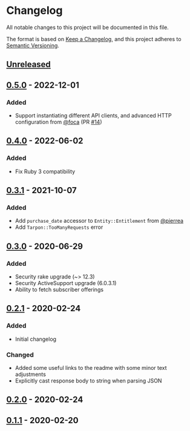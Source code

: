 # Changelog
All notable changes to this project will be documented in this file.

The format is based on [Keep a Changelog](https://keepachangelog.com/en/1.0.0/),
and this project adheres to [Semantic Versioning](https://semver.org/spec/v2.0.0.html).

## [Unreleased](https://github.com/fishbrain/tarpon/compare/v0.5.0...HEAD)

## [0.5.0](https://github.com/fishbrain/tarpon/compare/v0.4.0...v0.5.0) - 2022-12-01

### Added
- Support instantiating different API clients, and advanced HTTP configuration from [@foca](https://github.com/foca) (PR [#14](https://github.com/fishbrain/tarpon/pull/14))

## [0.4.0](https://github.com/fishbrain/tarpon/compare/v0.3.1...v0.4.0) - 2022-06-02

### Added
- Fix Ruby 3 compatibility

## [0.3.1](https://github.com/fishbrain/tarpon/compare/v0.3.0...v0.3.1) - 2021-10-07

### Added
- Add `purchase_date` accessor to `Entity::Entitlement` from [@pierrea](https://github.com/pierrea)
- Add `Tarpon::TooManyRequests` error

## [0.3.0](https://github.com/fishbrain/tarpon/compare/v0.2.1...v0.3.0) - 2020-06-29

### Added
- Security rake upgrade (~> 12.3)
- Security ActiveSupport upgrade (6.0.3.1)
- Ability to fetch subscriber offerings

## [0.2.1](https://github.com/fishbrain/tarpon/compare/v0.2.0...v0.2.1) - 2020-02-24

### Added
- Initial changelog

### Changed
- Added some useful links to the readme with some minor text adjustments
- Explicitly cast response body to string when parsing JSON

## [0.2.0](https://github.com/fishbrain/tarpon/compare/v0.1.1...v0.2.0) - 2020-02-24

## [0.1.1](https://github.com/fishbrain/tarpon/compare/v0.1.0...v0.1.1) - 2020-02-20
